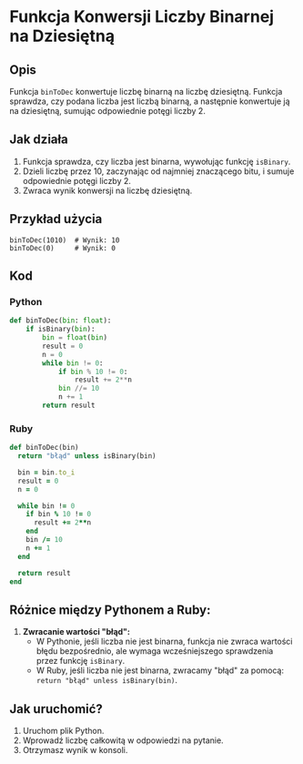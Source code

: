 # Funkcja Konwersji Liczby Binarnej na Dziesiętną

## Opis
Funkcja `binToDec` konwertuje liczbę binarną na liczbę dziesiętną. Funkcja sprawdza, czy podana liczba jest liczbą binarną, a następnie konwertuje ją na dziesiętną, sumując odpowiednie potęgi liczby 2.

## Jak działa
1. Funkcja sprawdza, czy liczba jest binarna, wywołując funkcję `isBinary`.
2. Dzieli liczbę przez 10, zaczynając od najmniej znaczącego bitu, i sumuje odpowiednie potęgi liczby 2.
3. Zwraca wynik konwersji na liczbę dziesiętną.

## Przykład użycia
```
binToDec(1010)  # Wynik: 10
binToDec(0)     # Wynik: 0
```

## Kod

### Python
```python
def binToDec(bin: float):
    if isBinary(bin):
        bin = float(bin)
        result = 0
        n = 0
        while bin != 0:
            if bin % 10 != 0:
                result += 2**n
            bin //= 10
            n += 1
        return result
```

### Ruby
```ruby
def binToDec(bin)
  return "błąd" unless isBinary(bin)

  bin = bin.to_i
  result = 0
  n = 0

  while bin != 0
    if bin % 10 != 0
      result += 2**n
    end
    bin /= 10
    n += 1
  end

  return result
end
```

## Różnice między Pythonem a Ruby:
1. **Zwracanie wartości "błąd":**
   - W Pythonie, jeśli liczba nie jest binarna, funkcja nie zwraca wartości błędu bezpośrednio, ale wymaga wcześniejszego sprawdzenia przez funkcję `isBinary`.
   - W Ruby, jeśli liczba nie jest binarna, zwracamy "błąd" za pomocą: `return "błąd" unless isBinary(bin)`.


## Jak uruchomić?
1. Uruchom plik Python.
2. Wprowadź liczbę całkowitą w odpowiedzi na pytanie.
2. Otrzymasz wynik w konsoli.